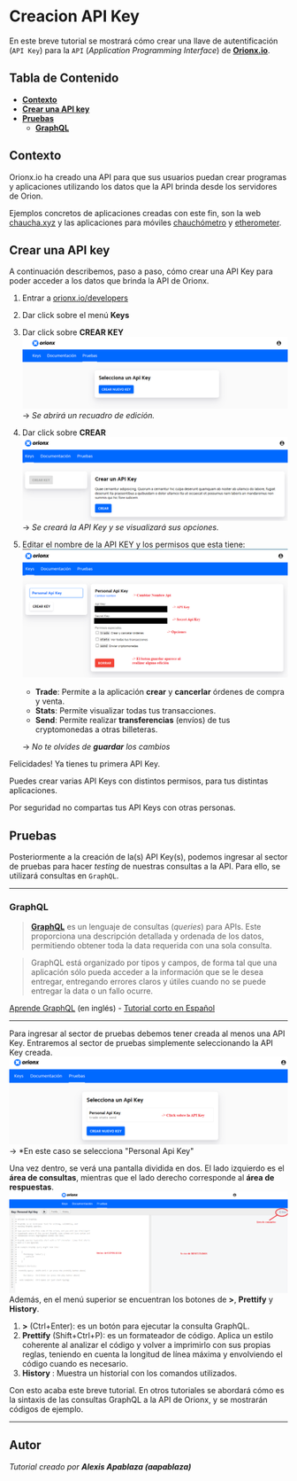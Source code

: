 **Creacion API Key**
======

En este breve tutorial se mostrará cómo crear una llave de autentificación (`API Key`) para  la `API` (*Application Programming Interface*) de [**Orionx.io**](http://orionx.io).

Tabla de Contenido
------
- [**Contexto**](#contexto)
- [**Crear una API key**](#crear-una-api-key)
- [**Pruebas**](#pruebas-graphql)
    - [**GraphQL**](#graphql)

## **Contexto**

Orionx.io ha creado una API para que sus usuarios puedan crear programas y aplicaciones utilizando los datos que la API brinda desde los servidores de Orion.

Ejemplos concretos de aplicaciones creadas con este fin, son la web  [chaucha.xyz](http://chaucha.xyz) y las aplicaciones para móviles [chauchómetro](https://play.google.com/store/apps/details?id=cl.victorsanmartin.chauchometro&hl=es) y [etherometer](https://play.google.com/store/apps/details?id=cl.victorsanmartin.etherometer&hl=es).

## **Crear una API key**

A continuación describemos, paso a paso, cómo crear una API Key para poder acceder a los datos que brinda la API de Orionx.

1. Entrar a [orionx.io/developers](https://orionx.io/developers)
2. Dar click sobre el menú **Keys**
3. Dar click sobre **CREAR KEY**
    ![alt text][api01]
    -> *Se abrirá un recuadro de edición.*
4. Dar click sobre **CREAR**
    ![alt text][api02]
    -> *Se creará la API Key y se visualizará sus opciones.*
5. Editar el nombre de la API KEY y los permisos que esta tiene:
    ![alt text][api03]
    - **Trade**: Permite a la aplicación **crear** y **cancerlar** órdenes de compra y venta.
    - **Stats**: Permite visualizar todas tus transacciones.
    - **Send**: Permite realizar **transferencias** (envíos) de tus cryptomonedas a otras billeteras.

    -> *No te olvides de **guardar** los cambios*

Felicidades! Ya tienes tu primera API Key.

Puedes crear varias API Keys con distintos permisos, para tus distintas aplicaciones. 

Por seguridad no compartas tus API Keys con otras personas.

## **Pruebas**

Posteriormente a la creación de la(s) API Key(s), podemos ingresar al sector de pruebas para hacer *testing* de nuestras consultas a la API. Para ello, se utilizará consultas en `GraphQL`.

---
### **GraphQL**

> [**GraphQL**](http://http://graphql.org/) es un lenguaje de consultas (*queries*) para APIs. Este proporciona una descripción detallada y ordenada de los datos, permitiendo obtener toda la data requerida con una sola consulta.

> GraphQL está organizado por tipos y campos, de forma tal que una aplicación sólo pueda acceder a la información que se le desea entregar, entregando errores claros y útiles cuando no se puede entregar la data o un fallo ocurre.

[Aprende GraphQL](http://graphql.org/learn) (en inglés) - [Tutorial corto en Español](https://www.adictosaltrabajo.com/tutoriales/introduccion-a-graphql/)

---
Para ingresar al sector de pruebas debemos tener creada al menos una API Key. Entraremos al sector de pruebas simplemente seleccionando la API Key creada.
![alt text][api04]
-> *En este caso se selecciona "Personal Api Key"

Una vez dentro, se verá una pantalla dividida en dos. El lado izquierdo es el **área de consultas**, mientras que el lado derecho corresponde al **área de respuestas**.
![alt text][api05]
Además, en el menú superior se encuentran los botones de **>**, **Prettify** y **History**.

1. **>** (Ctrl+Enter): es un botón para ejecutar la consulta GraphQL.
2. **Prettify** (Shift+Ctrl+P): es un formateador de código. Aplica un estilo coherente al analizar el código y volver a imprimirlo con sus propias reglas, teniendo en cuenta la longitud de línea máxima y envolviendo el código cuando es necesario.
3. **History** : Muestra un historial con los comandos utilizados.

Con esto acaba este breve tutorial. En otros tutoriales se abordará cómo es la sintaxis de las consultas GraphQL a la API de Orionx, y se mostrarán códigos de ejemplo.

---
## Autor

*Tutorial creado por **Alexis Apablaza (aapablaza)***

[api01]: https://raw.githubusercontent.com/orionsoft/orionx-developers-tutorials/master/tutorials/images/api_key01.PNG "Crear API Key"
[api02]: https://raw.githubusercontent.com/orionsoft/orionx-developers-tutorials/master/tutorials/images/api_key02.PNG "Nueva API Key"
[api03]: https://raw.githubusercontent.com/orionsoft/orionx-developers-tutorials/master/tutorials/images/api_key03.PNG "Edicion API Key"
[api04]: https://raw.githubusercontent.com/orionsoft/orionx-developers-tutorials/master/tutorials/images/api_key04.PNG "Pruebas"
[api05]: https://raw.githubusercontent.com/orionsoft/orionx-developers-tutorials/master/tutorials/images/api_key05.PNG "GraphQL"